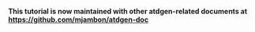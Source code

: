 **This tutorial is now maintained with other atdgen-related documents at
https://github.com/mjambon/atdgen-doc**
